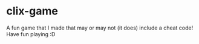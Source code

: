 # clix-game
A fun game that I made that may or may not (it does) include a cheat code! Have fun playing :D
